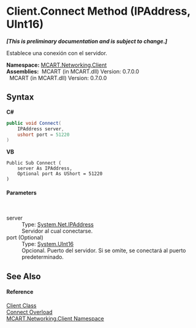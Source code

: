 # Client.Connect Method (IPAddress, UInt16)
 _**\[This is preliminary documentation and is subject to change.\]**_

Establece una conexión con el servidor.

**Namespace:**&nbsp;<a href="96f683aa-c63b-7648-3da2-4f7c7ee6fa34">MCART.Networking.Client</a><br />**Assemblies:**&nbsp;&nbsp;MCART (in MCART.dll) Version: 0.7.0.0<br />&nbsp;&nbsp;MCART (in MCART.dll) Version: 0.7.0.0<br />

## Syntax

**C#**<br />
``` C#
public void Connect(
	IPAddress server,
	ushort port = 51220
)
```

**VB**<br />
``` VB
Public Sub Connect ( 
	server As IPAddress,
	Optional port As UShort = 51220
)
```


#### Parameters
&nbsp;<dl><dt>server</dt><dd>Type: <a href="http://msdn2.microsoft.com/es-es/library/s128tyf6" target="_blank">System.Net.IPAddress</a><br />Servidor al cual conectarse.</dd><dt>port (Optional)</dt><dd>Type: <a href="http://msdn2.microsoft.com/es-es/library/s6eyk10z" target="_blank">System.UInt16</a><br />Opcional. Puerto del servidor. Si se omite, se conectará al puerto predeterminado.</dd></dl>

## See Also


#### Reference
<a href="6e39bcde-7d6c-b14a-e433-55aaa84607c4">Client Class</a><br /><a href="410fb533-8fc9-0005-6e9b-bf37b93356c7">Connect Overload</a><br /><a href="96f683aa-c63b-7648-3da2-4f7c7ee6fa34">MCART.Networking.Client Namespace</a><br />